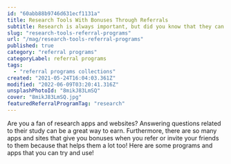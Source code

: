 ```yaml
---
id: "60abb88b9746d631ecf1131a"
title: Research Tools With Bonuses Through Referrals
subtitle: Research is always important, but did you know that they can give you extra bonuses too?
slug: "research-tools-referral-programs"
url: "/mag/research-tools-referral-programs"
published: true
category: "referral programs"
categoryLabel: referral programs
tags:
  - "referral programs collections"
created: "2021-05-24T16:04:03.361Z"
modified: "2022-06-09T03:20:41.316Z"
unsplashPhotoId: "8mikJ83LmSQ"
cover: "8mikJ83LmSQ.jpg"
featuredReferralProgramTag: "research"
---
```

Are you a fan of research apps and websites? Answering questions related to their study can be a great way to earn. Furthermore, there are so many apps and sites that give you bonuses when you refer or invite your friends to them because that helps them a lot too! Here are some programs and apps that you can try and use!